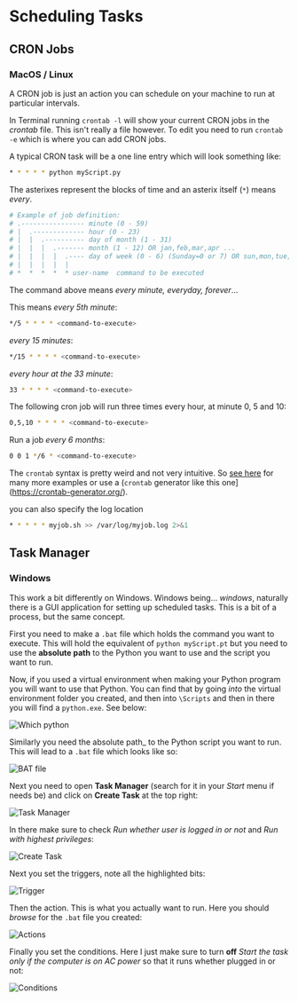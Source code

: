 # Scheduling Tasks

## CRON Jobs

### MacOS / Linux

A CRON job is just an action you can schedule on your machine to run at particular intervals.

In Terminal running `crontab -l` will show your current CRON jobs in the _crontab_ file. This isn't really a file however. To edit you need to run `crontab -e` which is where you can add CRON jobs.

A typical CRON task will be a one line entry which will look something like:

```bash
* * * * * python myScript.py
```

The asterixes represent the blocks of time and an asterix itself (`*`) means _every_.

```bash
# Example of job definition:
# .---------------- minute (0 - 59)
# |  .------------- hour (0 - 23)
# |  |  .---------- day of month (1 - 31)
# |  |  |  .------- month (1 - 12) OR jan,feb,mar,apr ...
# |  |  |  |  .---- day of week (0 - 6) (Sunday=0 or 7) OR sun,mon,tue,wed,thu,fri,sat
# |  |  |  |  |
# *  *  *  *  * user-name  command to be executed
```

The command above means _every minute, everyday, forever_...

This means _every 5th minute_:

```bash
*/5 * * * * <command-to-execute>
```

_every 15 minutes_:

```bash
*/15 * * * * <command-to-execute>
```

_every hour at the 33 minute_:

```bash
33 * * * * <command-to-execute>
```

The following cron job will run three times every hour, at minute 0, 5 and 10:

```bash
0,5,10 * * * * <command-to-execute>
```

Run a job _every 6 months_:

```bash
0 0 1 */6 * <command-to-execute>
```

The `crontab` syntax is pretty weird and not very intuitive. So [see here](https://ostechnix.com/a-beginners-guide-to-cron-jobs/) for many more examples or use a (`crontab` generator like this one](https://crontab-generator.org/).

you can also specify the log location 

```bash
* * * * * myjob.sh >> /var/log/myjob.log 2>&1
```

## Task Manager

### Windows

This work a bit differently on Windows. Windows being... _windows_, naturally there is a GUI application for setting up scheduled tasks. This is a bit of a process, but the same concept.

First you need to make a `.bat` file which holds the command you want to execute. This will hold the equivalent of `python myScript.pt` but you need to use the **absolute path** to the Python you want to use and the script you want to run.

Now, if you used a virtual environment when making your Python program you will want to use that Python. You can find that by going _into_ the virtual environment folder you created, and then into `\Scripts` and then in there you will find a `python.exe`. See below:

![Which python](./img/which_python.png)

Similarly you need the absolute path_ to the Python script you want to run. This will lead to a `.bat` file which looks like so:

![BAT file](./img/bat_file.png)

Next you need to open **Task Manager** (search for it in your _Start_ menu if needs be) and click on **Create Task** at the top right:

![Task Manager](./img/task_manager.png)

In there make sure to check _Run whether user is logged in or not_ and _Run with highest privileges_:

![Create Task](./img/create_task.png)

Next you set the triggers, note all the highlighted bits:

![Trigger](./img/triggers.png)

Then the action. This is what you actually want to run. Here you should _browse_ for the `.bat` file you created:

![Actions](./img/actions.png)

Finally you set the conditions. Here I just make sure to turn **off** _Start the task only if the computer is on AC power_ so that it runs whether plugged in or not:

![Conditions](./img/conditions.png)
